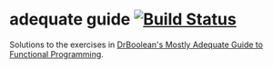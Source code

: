 # adequate guide [![Build Status](https://travis-ci.org/danbroooks/adequate-guide.svg?branch=master)](https://travis-ci.org/danbroooks/adequate-guide)

Solutions to the exercises in [DrBoolean's Mostly Adequate Guide to Functional Programming](https://drboolean.gitbooks.io/mostly-adequate-guide/content/).

